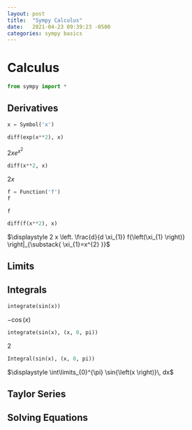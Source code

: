 ```yaml
---
layout: post
title:  "Sympy Calculus"
date:   2021-04-23 09:39:23 -0500
categories: sympy basics
---
```




# Calculus


```python
from sympy import *
```

## Derivatives


```python
x = Symbol('x')
```


```python
diff(exp(x**2), x)
```




$\displaystyle 2 x e^{x^{2}}$




```python
diff(x**2, x)
```




$\displaystyle 2 x$




```python
f = Function('f')
f
```




    f




```python
diff(f(x**2), x)
```




$\displaystyle 2 x \left. \frac{d}{d \xi_{1}} f{\left(\xi_{1} \right)} \right|_{\substack{ \xi_{1}=x^{2} }}$



## Limits

## Integrals


```python
integrate(sin(x))
```




$\displaystyle - \cos{\left(x \right)}$




```python
integrate(sin(x), (x, 0, pi))
```




$\displaystyle 2$




```python
Integral(sin(x), (x, 0, pi))
```




$\displaystyle \int\limits_{0}^{\pi} \sin{\left(x \right)}\, dx$



## Taylor Series

## Solving Equations


```python

```
